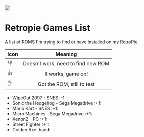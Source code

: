 
<img src="https://retropie.org.uk/wp-content/uploads/2016/04/RetroPieWebsiteLogo.png" />

# Retropie Games List
A list of ROMS I'm trying to find or have installed on my RetroPie.


  
  
| Icon          | Meaning        
| ------------- |:-------------:|
| :-1:          | Doesn't work, need to find new ROM |
| :+1:          | It works, game on!      |
| :hand:        | Got the ROM, still to test      |



<ul>
  <li>WipeOut 2097 - SNES :-1:</li>
  <li>Sonic the Hedgehog - Sega Megadrive :+1:</li>
  <li>Mario Kart - SNES :+1:</li>
  <li>Micro Machines - Sega Megadrive :+1:</li>
  <li>Xenon2 - PC :+1:</li>
  <li>Street Fighter :+1:</li>
  <li>Golden Axe :hand:</li>
</ul>
  

